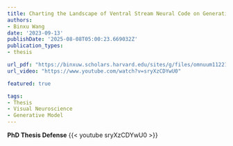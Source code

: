 ```yaml
---
title: Charting the Landscape of Ventral Stream Neural Code on Generative Image Manifolds
authors:
- Binxu Wang
date: '2023-09-13'
publishDate: '2025-08-08T05:00:23.669032Z'
publication_types:
- thesis

url_pdf: "https://binxuw.scholars.harvard.edu/sites/g/files/omnuum11221/files/dissertationdraft_landscape_geometry_final_final.pdf"
url_video: "https://www.youtube.com/watch?v=sryXzCDYwU0"

featured: true

tags:
- Thesis
- Visual Neuroscience
- Generative Model
---
```

**PhD Thesis Defense**
{{< youtube sryXzCDYwU0 >}}